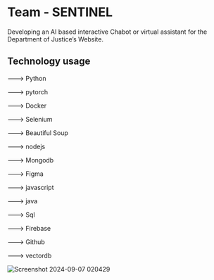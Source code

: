 
# Team - SENTINEL

Developing an AI based interactive Chabot or virtual assistant for the Department of Justice’s Website.


## Technology usage

---> Python

---> pytorch

---> Docker

---> Selenium

---> Beautiful Soup

---> nodejs

---> Mongodb

---> Figma

---> javascript

---> java

---> Sql

---> Firebase

---> Github

---> vectordb



![Screenshot 2024-09-07 020429](https://github.com/user-attachments/assets/53f50cf0-1b5e-4007-b830-a8effcf022d9)
